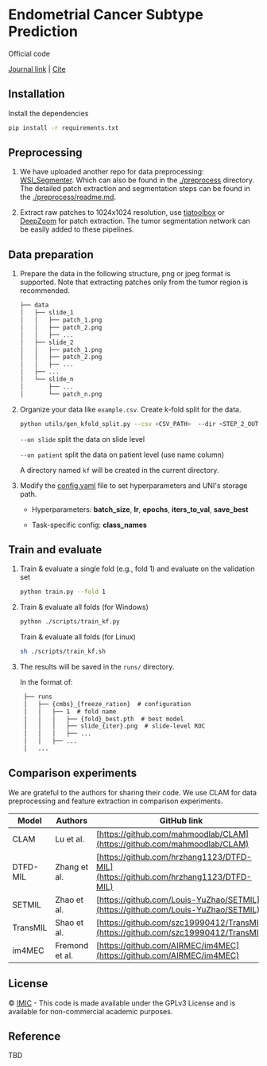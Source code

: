 Endometrial Cancer Subtype Prediction
===========

Official code

[Journal link](tbd) | [Cite](tbd)


## Installation

Install the dependencies 

```bash
pip install -r requirements.txt
```

## Preprocessing

1. We have uploaded another repo for data preprocessing: [WSI_Segmenter](https://github.com/HaoyuCui/WSI_Segmenter). Which can also be found in the [./preprocess](./preprocess) directory. The detailed patch extraction and segmentation steps can be found in the [./preprocess/readme.md](preprocess/readme.md). 

2. Extract raw patches to 1024x1024 resolution, use [tiatoolbox](https://github.com/TissueImageAnalytics/tiatoolbox) or [DeepZoom](https://github.com/ncoudray/DeepPATH/blob/master/DeepPATH_code/00_preprocessing/0b_tileLoop_deepzoom6.py) for patch extraction. The tumor segmentation network can be easily added to these pipelines.


## Data preparation

1. Prepare the data in the following structure, png or jpeg format is supported. Note that extracting patches only from the tumor region is recommended.

    ```markdown
    ├── data
    │   ├── slide_1
    │   │   ├── patch_1.png
    │   │   ├── patch_2.png
    │   │   ├── ...
    │   ├── slide_2
    │   │   ├── patch_1.png
    │   │   ├── patch_2.png
    │   │   ├── ...
    │   ├── ...
    │   └── slide_n
    │       ├── ...
    │       └── patch_n.png
    ```

2. Organize your data like `example.csv`. Create k-fold split for the data.

    ```bash
    python utils/gen_kfold_split.py --csv <CSV_PATH>  --dir <STEP_2_OUTPUT_DIR> --k 5 --on slide
    ```
    
    `--on slide` split the data on slide level
    
    `--on patient` split the data on patient level (use name column)
   
   A directory named `kf` will be created in the current directory.

5. Modify the [config.yaml](config.yaml) file to set hyperparameters and UNI's storage path.

    - Hyperparameters: **batch_size**, **lr**, **epochs**, **iters_to_val**, **save_best**
    
    - Task-specific config: **class_names**

## Train and evaluate

1. Train & evaluate a single fold (e.g., fold 1) and evaluate on the validation set
    ```bash
    python train.py --fold 1
    ```

2. Train & evaluate all folds (for Windows)
    ```bash
    python ./scripts/train_kf.py
    ```
   Train & evaluate all folds (for Linux)
    ```bash
    sh ./scripts/train_kf.sh
    ```

3. The results will be saved in the `runs/` directory.

   In the format of:
   ```txt
    ├── runs
    │   ├── {cmbs}_{freeze_ration}  # configuration
    │   │   ├── 1  # fold name
    │   │   │   ├── {fold}_best.pth  # best model
    │   │   │   ├── slide_{iter}.png  # slide-level ROC
    │   │   │   ├── ...
    │   │   ├── ...
    │   ...
   ```
   

## Comparison experiments

We are grateful to the authors for sharing their code. We use CLAM for data preprocessing and feature extraction in comparison experiments.

| Model      | Authors          | GitHub link                                             |
|---------------|---------------|---------------------------------------------------------|
| CLAM          | Lu et al.     | [https://github.com/mahmoodlab/CLAM](https://github.com/mahmoodlab/CLAM) |
| DTFD-MIL      | Zhang et al.  | [https://github.com/hrzhang1123/DTFD-MIL](https://github.com/hrzhang1123/DTFD-MIL) |
| SETMIL        | Zhao et al.   | [https://github.com/Louis-YuZhao/SETMIL](https://github.com/Louis-YuZhao/SETMIL) |
| TransMIL      | Shao et al.   | [https://github.com/szc19990412/TransMIL](https://github.com/szc19990412/TransMIL) |
| im4MEC        | Fremond et al.| [https://github.com/AIRMEC/im4MEC](https://github.com/AIRMEC/im4MEC) |


## License

© [IMIC](https://imic.nuist.edu.cn/) - This code is made available under the GPLv3 License and is available for non-commercial academic purposes.

## Reference

TBD

